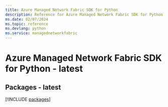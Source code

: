 ```yaml
---
title: Azure Managed Network Fabric SDK for Python
description: Reference for Azure Managed Network Fabric SDK for Python
ms.date: 02/07/2024
ms.topic: reference
ms.devlang: python
ms.service: managednetworkfabric
---
```

# Azure Managed Network Fabric SDK for Python - latest
## Packages - latest
[!INCLUDE [packages](managed-network-fabric-index.md)]